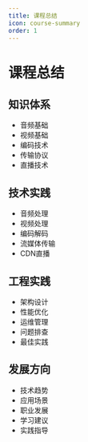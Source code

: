 ```yaml
---
title: 课程总结
icon: course-summary
order: 1
---
```


# 课程总结

## 知识体系
- 音频基础
- 视频基础
- 编码技术
- 传输协议
- 直播技术

## 技术实践
- 音频处理
- 视频处理
- 编码解码
- 流媒体传输
- CDN直播

## 工程实践
- 架构设计
- 性能优化
- 运维管理
- 问题排查
- 最佳实践

## 发展方向
- 技术趋势
- 应用场景
- 职业发展
- 学习建议
- 实践指导
